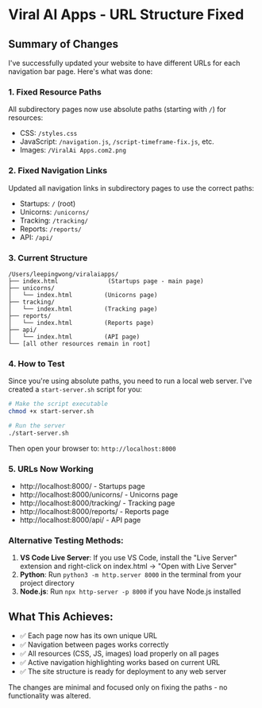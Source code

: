 # Viral AI Apps - URL Structure Fixed

## Summary of Changes

I've successfully updated your website to have different URLs for each navigation bar page. Here's what was done:

### 1. **Fixed Resource Paths**
All subdirectory pages now use absolute paths (starting with `/`) for resources:
- CSS: `/styles.css`
- JavaScript: `/navigation.js`, `/script-timeframe-fix.js`, etc.
- Images: `/ViralAi Apps.com2.png`

### 2. **Fixed Navigation Links**
Updated all navigation links in subdirectory pages to use the correct paths:
- Startups: `/` (root)
- Unicorns: `/unicorns/`
- Tracking: `/tracking/`
- Reports: `/reports/`
- API: `/api/`

### 3. **Current Structure**
```
/Users/leepingwong/viralaiapps/
├── index.html              (Startups page - main page)
├── unicorns/
│   └── index.html         (Unicorns page)
├── tracking/
│   └── index.html         (Tracking page)
├── reports/
│   └── index.html         (Reports page)
├── api/
│   └── index.html         (API page)
└── [all other resources remain in root]
```

### 4. **How to Test**
Since you're using absolute paths, you need to run a local web server. I've created a `start-server.sh` script for you:

```bash
# Make the script executable
chmod +x start-server.sh

# Run the server
./start-server.sh
```

Then open your browser to: `http://localhost:8000`

### 5. **URLs Now Working**
- http://localhost:8000/ - Startups page
- http://localhost:8000/unicorns/ - Unicorns page
- http://localhost:8000/tracking/ - Tracking page
- http://localhost:8000/reports/ - Reports page
- http://localhost:8000/api/ - API page

### Alternative Testing Methods:
1. **VS Code Live Server**: If you use VS Code, install the "Live Server" extension and right-click on index.html → "Open with Live Server"
2. **Python**: Run `python3 -m http.server 8000` in the terminal from your project directory
3. **Node.js**: Run `npx http-server -p 8000` if you have Node.js installed

## What This Achieves:
- ✅ Each page now has its own unique URL
- ✅ Navigation between pages works correctly
- ✅ All resources (CSS, JS, images) load properly on all pages
- ✅ Active navigation highlighting works based on current URL
- ✅ The site structure is ready for deployment to any web server

The changes are minimal and focused only on fixing the paths - no functionality was altered.
